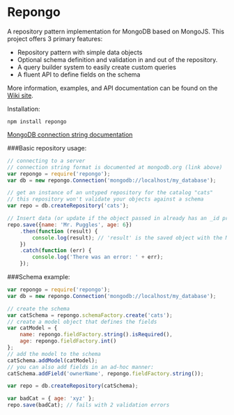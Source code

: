 # Repongo
A repository pattern implementation for MongoDB based on MongoJS. This project offers 3 primary features:
- Repository pattern with simple data objects
- Optional schema definition and validation in and out of the repository.
- A query builder system to easily create custom queries
- A fluent API to define fields on the schema

More information, examples, and API documentation can be found on the [Wiki site](https://github.com/kirk-clawson/Repongo/wiki).

Installation:
```
npm install repongo
```

[MongoDB connection string documentation](http://docs.mongodb.org/manual/reference/connection-string/)

###Basic repository usage:
```JavaScript
// connecting to a server
// connection string format is documented at mongodb.org (link above)
var repongo = require('repongo');
var db = new repongo.Connection('mongodb://localhost/my_database');

// get an instance of an untyped repository for the catalog "cats"
// this repository won't validate your objects against a schema
var repo = db.createRepository('cats');

// Insert data (or update if the object passed in already has an _id property)
repo.save({name: 'Mr. Puggles', age: 6})
    .then(function (result) {
        console.log(result); // 'result' is the saved object with the Mongo PK stored in _id
    })
    .catch(function (err) {
        console.log('There was an error: ' + err);
    });
```

###Schema example:
```JavaScript
var repongo = require('repongo');
var db = new repongo.Connection('mongodb://localhost/my_database');

// create the schema
var catSchema = repongo.schemaFactory.create('cats');
// create a model object that defines the fields
var catModel = {
    name: repongo.fieldFactory.string().isRequired(),
    age: repongo.fieldFactory.int()
};
// add the model to the schema
catSchema.addModel(catModel);
// you can also add fields in an ad-hoc manner:
catSchema.addField('ownerName', repongo.fieldFactory.string());

var repo = db.createRepository(catSchema);

var badCat = { age: 'xyz' };
repo.save(badCat); // fails with 2 validation errors

```